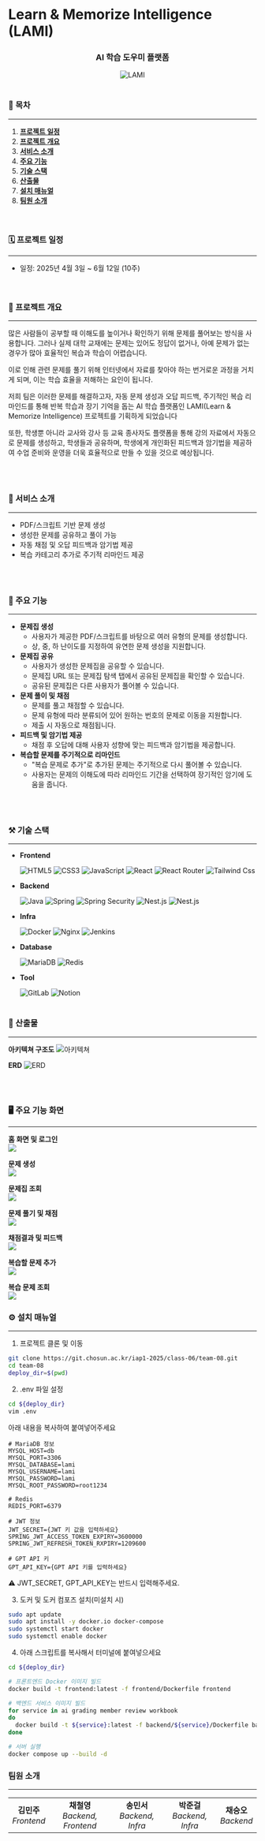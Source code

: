 #  Learn & Memorize Intelligence (LAMI)

<h3 align=center>AI 학습 도우미 플랫폼</h3>
<div style="text-align: center"><img src="./images/LAMI.png" alt="LAMI"></div>

<br>

### 📜 목차 

---

1. [**프로젝트 일정**](#1)
2. [**프로젝트 개요**](#2)
3. [**서비스 소개**](#3)
4. [**주요 기능**](#4)
5. [**기술 스택**](#5)
6. [**산출물**](#6)
7. [**설치 매뉴얼**](#7)
7. [**팀원 소개**](#8)
   <br><br><br>

<div id="1"></div>

### 🗓️ 프로젝트 일정

---

- 일정: 2025년 4월 3일 ~ 6월 12일 (10주)
  <br><br><br>

<div id="1"></div>

### 🔎 프로젝트 개요

---
많은 사람들이 공부할 때 이해도를 높이거나 확인하기 위해 문제를 풀어보는 방식을 사용합니다. 그러나 실제 대학 교재에는 문제는 있어도 정답이 없거나, 아예 문제가 없는 경우가 많아 효율적인 복습과 학습이 어렵습니다.

이로 인해 관련 문제를 풀기 위해 인터넷에서 자료를 찾아야 하는 번거로운 과정을 거치게 되며, 이는 학습 효율을 저해하는 요인이 됩니다.

저희 팀은 이러한 문제를 해결하고자, 자동 문제 생성과 오답 피드백, 주기적인 복습 리마인드를 통해 반복 학습과 장기 기억을 돕는 AI 학습 플랫폼인 LAMI(Learn & Memorize Intelligence) 프로젝트를 기획하게 되었습니다

또한, 학생뿐 아니라 교사와 강사 등 교육 종사자도 플랫폼을 통해 강의 자료에서 자동으로 문제를 생성하고, 학생들과 공유하며, 학생에게 개인화된 피드백과 암기법을 제공하여 수업 준비와 운영을 더욱 효율적으로 만들 수 있을 것으로 예상됩니다.

<br><br>

<div id="2"></div>

### 🔎 서비스 소개

---


- PDF/스크립트 기반 문제 생성
- 생성한 문제를 공유하고 풀이 가능
- 자동 채점 및 오답 피드백과 암기법 제공
- 복습 카테고리 추가로 주기적 리마인드 제공

<br><br>

<div id="3"></div>

### 🔎 주요 기능

---

- **문제집 생성**
  - 사용자가 제공한 PDF/스크립트를 바탕으로 여러 유형의 문제를 생성합니다. 
  - 상, 중, 하 난이도를 지정하여 유연한 문제 생성을 지원합니다.
- **문제집 공유**
  - 사용자가 생성한 문제집을 공유할 수 있습니다. 
  - 문제집 URL 또는 문제집 탐색 탭에서 공유된 문제집을 확인할 수 있습니다.
  - 공유된 문제집은 다른 사용자가 풀어볼 수 있습니다. 
- **문제 풀이 및 채점**
  - 문제를 풀고 채점할 수 있습니다. 
  - 문제 유형에 따라 분류되어 있어 원하는 번호의 문제로 이동을 지원합니다.
  - 제출 시 자동으로 채점됩니다. 
- **피드백 및 암기법 제공**
  - 채점 후 오답에 대해 사용자 성향에 맞는 피드백과 암기법을 제공합니다.
- **복습할 문제를 주기적으로 리마인드**
  - "복습 문제로 추가"로 추가된 문제는 주기적으로 다시 풀어볼 수 있습니다.
  - 사용자는 문제의 이해도에 따라 리마인드 기간을 선택하여 장기적인 암기에 도움을 줍니다.

<br><br>

<div id="4"></div>

### ⚒️ 기술 스택

---


- **Frontend**

  ![HTML5](https://img.shields.io/badge/HTML5-E34F26?style=for-the-badge&logo=html5&logoColor=white)
  ![CSS3](https://img.shields.io/badge/CSS3-1572B6?style=for-the-badge&logo=css3&logoColor=white)
  ![JavaScript](https://img.shields.io/badge/javascript-F7DF1E?style=for-the-badge&logo=javascript&logoColor=black)
  ![React](https://img.shields.io/badge/react-61DAFB?style=for-the-badge&logo=react&logoColor=black)
  ![React Router](https://img.shields.io/badge/React_Router-CA4245?style=for-the-badge&logo=react-router&logoColor=white)
  ![Tailwind Css](https://img.shields.io/badge/Tailwind-38B2AC?style=for-the-badge&logo=tailwind-css&logoColor=white)

- **Backend**

  ![Java](https://img.shields.io/badge/java-007396?style=for-the-badge&logo=java&logoColor=white)
  ![Spring](https://img.shields.io/badge/spring-6DB33F?style=for-the-badge&logo=spring&logoColor=white)
  ![Spring Security](https://img.shields.io/badge/spring_security-6DB33F?style=for-the-badge&logo=spring_security&logoColor=white)
  ![Nest.js](https://img.shields.io/badge/-NestJs-ea2845?style=for-the-badge&logo=nestjs&logoColor=white)
  ![Nest.js](https://img.shields.io/badge/FastAPI-005571?style=for-the-badge&logo=fastapi)
- **Infra**

  ![Docker](https://img.shields.io/badge/Docker-2496ED?style=for-the-badge&logo=docker&logoColor=white)
  ![Nginx](https://img.shields.io/badge/nginx-009639?style=for-the-badge&logo=nginx&logoColor=white)
  ![Jenkins](https://img.shields.io/badge/jenkins-D24939?style=for-the-badge&logo=jenkins&logoColor=white)

- **Database**

  ![MariaDB](https://img.shields.io/badge/MariaDB-003545?style=for-the-badge&logo=mariadb&logoColor=white)
  ![Redis](https://img.shields.io/badge/redis-FF4438?style=for-the-badge&logo=redis&logoColor=white)

- **Tool**

  ![GitLab](https://img.shields.io/badge/gitlab-FC6D26?style=for-the-badge&logo=gitlab&logoColor=white)
  ![Notion](https://img.shields.io/badge/notion-000000?style=for-the-badge&logo=notion&logoColor=white)
  <br><br>

<div id="5"></div>

### 📜 산출물

---


**아키텍쳐 구조도**
![아키텍쳐](images/Architecture.png)

**ERD**
![ERD](images/erd.png)

<br><br>

<div id="6"></div>

### 🖥️ 주요 기능 화면

---

**홈 화면 및 로그인**
<br><img src="images/login.gif"><br>

**문제 생성**
<br><img src="images/문제생성.gif"><br>

**문제집 조회**
<br><img src="images/문제집조회.gif"><br>

**문제 풀기 및 채점**
<br><img src="images/문제 풀기 및 채점.gif"><br>

**채점결과 및 피드백**
<br><img src="images/피드백 .gif"><br>

**복습할 문제 추가**
<br><img src="images/복습 문제에 추가.gif"><br>

**복습 문제 조회**
<br><img src="images/복습 문제 조회.gif">

<div id="7"></div>

### ⚙️ 설치 매뉴얼
---
1. 프로젝트 클론 및 이동
```sh
git clone https://git.chosun.ac.kr/iap1-2025/class-06/team-08.git
cd team-08
deploy_dir=$(pwd)
```


2. .env 파일 설정
```sh
cd ${deploy_dir}
vim .env
```
아래 내용을 복사하여 붙여넣어주세요
```
# MariaDB 정보
MYSQL_HOST=db
MYSQL_PORT=3306
MYSQL_DATABASE=lami
MYSQL_USERNAME=lami
MYSQL_PASSWORD=lami
MYSQL_ROOT_PASSWORD=root1234

# Redis
REDIS_PORT=6379

# JWT 정보
JWT_SECRET={JWT 키 값을 입력하세요}
SPRING_JWT_ACCESS_TOKEN_EXPIRY=3600000
SPRING_JWT_REFRESH_TOKEN_RXPIRY=1209600

# GPT API 키
GPT_API_KEY={GPT API 키를 입력하세요}
```
⚠️ JWT_SECRET, GPT_API_KEY는 반드시 입력해주세요.

3. 도커 및 도커 컴포즈 설치(미설치 시)
``` sh
sudo apt update
sudo apt install -y docker.io docker-compose
sudo systemctl start docker
sudo systemctl enable docker
```
4. 아래 스크립트를 복사해서 터미널에 붙여넣으세요
```sh
cd ${deploy_dir}

# 프론트엔드 Docker 이미지 빌드
docker build -t frontend:latest -f frontend/Dockerfile frontend

# 백엔드 서비스 이미지 빌드
for service in ai grading member review workbook
do
  docker build -t ${service}:latest -f backend/${service}/Dockerfile backend/${service}
done

# 서버 실행
docker compose up --build -d
```




<div id="8"></div>

### 팀원 소개

---

<table>
  <tr>
    <td align="center">
      <b>김민주</b><br />
      <i>Frontend</i>
    </td>
    <td align="center">
      <b>채철영</b><br />
      <i>Backend, Frontend</i>
    </td>
    <td align="center">
      <b>송민서</b><br />
      <i>Backend, Infra</i>
    </td>
    <td align="center">
      <b>박준걸</b><br />
      <i>Backend, Infra</i>
    </td>
    <td align="center">
      <b>채승오</b><br />
      <i>Backend</i>
    </td>
  </tr>
</table>
